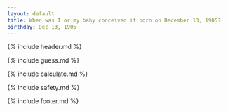 ```yaml
---
layout: default
title: When was I or my baby conceived if born on December 13, 1905?
birthday: Dec 13, 1905
---
```


{% include header.md %}

{% include guess.md %}

{% include calculate.md %}

{% include safety.md %}

{% include footer.md %}



